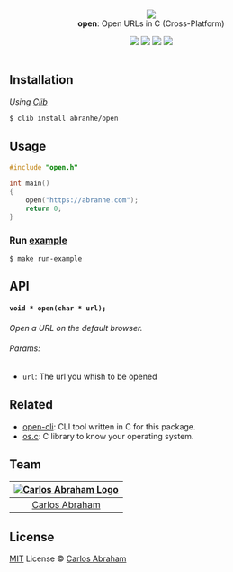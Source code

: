 <p align="center">
	<br>
	<img src="https://cdn.abranhe.com/projects/open/logo.svg">
	<br>
	<b>open</b>: Open URLs in C (Cross-Platform)
	<br>
</p>

<p align="center">
	<!-- <a href="https://travis-ci.org/abranhe/open">
		<img src="https://img.shields.io/travis/abranhe/open.svg?logo=travis"/>
	</a> -->
	<a href="https://github.com/abranhe"><img src="https://abranhe.com/badge.svg"></a>
	<a href="https://cash.me/$abranhe"><img src="https://cdn.abranhe.com/badges/cash-me.svg"></a>
	<a href="https://patreon.com/abranhe"><img src="https://cdn.abranhe.com/badges/patreon.svg" /></a>
	<a href="https://github.com/abranhe/open/blob/master/license"><img src="https://img.shields.io/github/license/abranhe/open.svg" /></a>
  <br>
  <br>
</p>


## Installation

*Using [Clib](https://github.com/clibs/clib)*

```sh
$ clib install abranhe/open
```

## Usage

```c
#include "open.h"

int main()
{
	open("https://abranhe.com");
	return 0;
}
```

### Run [example](example.c)

```
$ make run-example
```

## API

#### `void * open(char * url);`

*Open a URL on the default browser.*

###### Params:

- `url`: The url you whish to be opened

## Related

- [open-cli][open-cli]: CLI tool written in C for this package.
- [os.c][os.c]: C library to know your operating system.

## Team

|[![Carlos Abraham Logo][abranhe-img]][abranhe]|
| :-: |
| [Carlos Abraham][abranhe] |

## License

[MIT][license] License © [Carlos Abraham][abranhe]

<!-------------------- Links ------------------------>
[abranhe]: https://github.com/abranhe
[abranhe-img]: https://avatars3.githubusercontent.com/u/21347264?s=50
[license]: https://github.com/abranhe/open/blob/master/license
[os.c]: https://github.com/abranhe/os.c
[open-cli]: https://github.com/abranhe/open-cli
